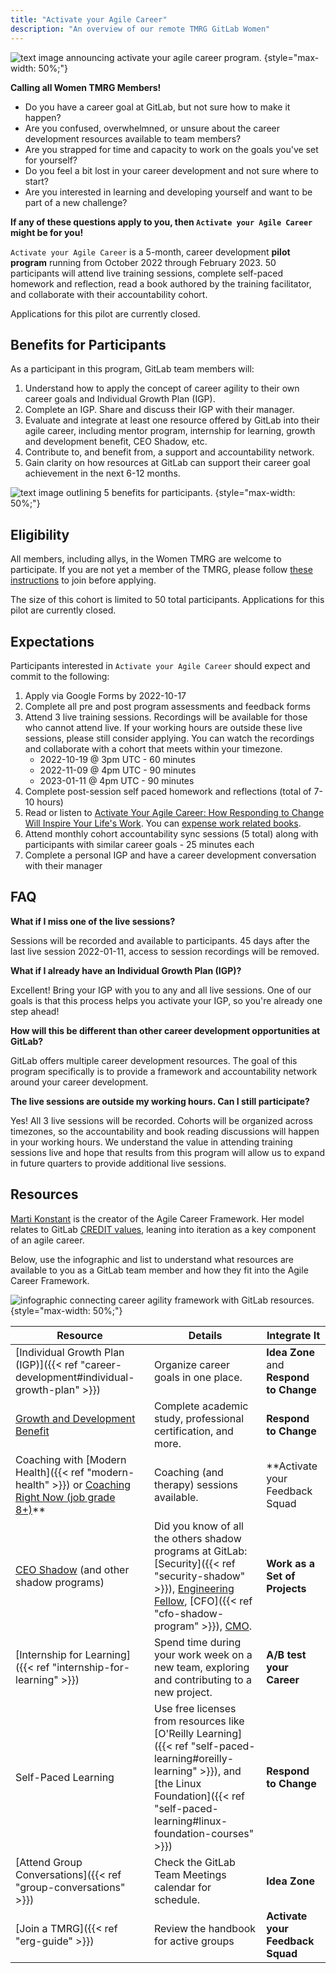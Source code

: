 ```yaml
---
title: "Activate your Agile Career"
description: "An overview of our remote TMRG GitLab Women"
---
```


![text image announcing activate your agile career program.](program-header.png)
{style="max-width: 50%;"}

**Calling all Women TMRG Members!**

- Do you have a career goal at GitLab, but not sure how to make it happen?
- Are you confused, overwhelmned, or unsure about the career development resources available to team members?
- Are you strapped for time and capacity to work on the goals you've set for yourself?
- Do you feel a bit lost in your career development and not sure where to start?
- Are you interested in learning and developing yourself and want to be part of a new challenge?

**If any of these questions apply to you, then `Activate your Agile Career` might be for you!**

`Activate your Agile Career` is a 5-month, career development **pilot program** running from October 2022 through February 2023. 50 participants will attend live training sessions, complete self-paced homework and reflection, read a book authored by the training facilitator, and collaborate with their accountability cohort.

Applications for this pilot are currently closed.

## Benefits for Participants

As a participant in this program, GitLab team members will:

1. Understand how to apply the concept of career agility to their own career goals and Individual Growth Plan (IGP).
1. Complete an IGP. Share and discuss their IGP with their manager.
1. Evaluate and integrate at least one resource offered by GitLab into their agile career, including mentor program, internship for learning, growth and development benefit, CEO Shadow, etc.
1. Contribute to, and benefit from, a support and accountability network.
1. Gain clarity on how resources at GitLab can support their career goal achievement in the next 6-12 months.

![text image outlining 5 benefits for participants.](program-benefits.png)
{style="max-width: 50%;"}

## Eligibility

All members, including allys, in the Women TMRG are welcome to participate. If you are not yet a member of the TMRG, please follow [these instructions](/handbook/company/culture/inclusion/tmrg-gitlab-women/#how-to-join) to join before applying.

The size of this cohort is limited to 50 total participants. Applications for this pilot are currently closed.

## Expectations

Participants interested in `Activate your Agile Career` should expect and commit to the following:

1. Apply via Google Forms by 2022-10-17
1. Complete all pre and post program assessments and feedback forms
1. Attend 3 live training sessions. Recordings will be available for those who cannot attend live. If your working hours are outside these live sessions, please still consider applying. You can watch the recordings and collaborate with a cohort that meets within your timezone.
    - 2022-10-19 @ 3pm UTC - 60 minutes
    - 2022-11-09 @ 4pm UTC - 90 minutes
    - 2023-01-11  @ 4pm UTC - 90 minutes
1. Complete post-session self paced homework and reflections (total of 7-10 hours)
1. Read or listen to [Activate Your Agile Career: How Responding to Change Will Inspire Your Life's Work](https://www.amazon.com/Activate-Your-Agile-Career-Responding/dp/0998953121). You can [expense work related books](/handbook/finance/expenses/#-expense-policy-summary).
1. Attend monthly cohort accountability sync sessions (5 total) along with participants with similar career goals - 25 minutes each
1. Complete a personal IGP and have a career development conversation with their manager

## FAQ

**What if I miss one of the live sessions?**

Sessions will be recorded and available to participants. 45 days after the last live session 2022-01-11, access to session recordings will be removed.

**What if I already have an Individual Growth Plan (IGP)?**

Excellent! Bring your IGP with you to any and all live sessions. One of our goals is that this process helps you activate your IGP, so you're already one step ahead!

**How will this be different than other career development opportunities at GitLab?**

GitLab offers multiple career development resources. The goal of this program specifically is to provide a framework and accountability network around your career development.

**The live sessions are outside my working hours. Can I still participate?**

Yes! All 3 live sessions will be recorded. Cohorts will be organized across timezones, so the accountability and book reading discussions will happen in your working hours. We understand the value in attending training sessions live and hope that results from this program will allow us to expand in future quarters to provide additional live sessions.

## Resources

[Marti Konstant](https://www.martikonstant.com/) is the creator of the Agile Career Framework. Her model relates to GitLab [CREDIT values](/handbook/values/), leaning into iteration as a key component of an agile career.

Below, use the infographic and list to understand what resources are available to you as a GitLab team member and how they fit into the Agile Career Framework.

![infographic connecting career agility framework with GitLab resources.](agility-at-gitlab.png)
{style="max-width: 50%;"}

| Resource | Details | Integrate It |
| ---------- | ------------ | ------------ |
| [Individual Growth Plan (IGP)]({{< ref "career-development#individual-growth-plan" >}}) | Organize career goals in one place. | **Idea Zone** and **Respond to Change** |
| [Growth and Development Benefit](/handbook/total-rewards/benefits/general-and-entity-benefits/growth-and-development) | Complete academic study, professional certification, and more. | **Respond to Change** |
| Coaching with [Modern Health]({{< ref "modern-health" >}}) or [Coaching Right Now (job grade 8+)](/handbook/total-rewards/benefits/general-and-entity-benefits/growth-and-development#professional-coaching)**| Coaching (and therapy) sessions available. | **Activate your Feedback Squad |
| [CEO Shadow](/handbook/ceo/shadow) (and other shadow programs) | Did you know of all the others shadow programs at GitLab: [Security]({{< ref "security-shadow" >}}), [Engineering Fellow](/handbook/engineering/fellow/shadow/), [CFO]({{< ref "cfo-shadow-program" >}}), [CMO](/handbook/marketing/cmo-shadow/). | **Work as a Set of Projects** |
| [Internship for Learning]({{< ref "internship-for-learning" >}}) | Spend time during your work week on a new team, exploring and contributing to a new project. | **A/B test your Career** |
| Self-Paced Learning | Use free licenses from resources like [O'Reilly Learning]({{< ref "self-paced-learning#oreilly-learning" >}}), and [the Linux Foundation]({{< ref "self-paced-learning#linux-foundation-courses" >}})  | **Respond to Change** |
| [Attend Group Conversations]({{< ref "group-conversations" >}}) | Check the GitLab Team Meetings calendar for schedule. | **Idea Zone** |
| [Join a TMRG]({{< ref "erg-guide" >}}) | Review the handbook for active groups | **Activate your Feedback Squad** |

